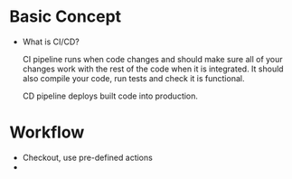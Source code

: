 # Basic Concept

* What is CI/CD?

  CI pipeline runs when code changes and should make sure all of your changes work with the rest of the code when it is integrated. It should also compile your code, run tests and check it is functional. 

  CD pipeline deploys built code into production.





# Workflow

* Checkout, use pre-defined actions
* 
